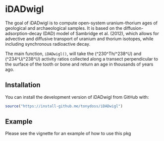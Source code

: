 # iDADwigl

The goal of iDADwigl is to compute open-system uranium-thorium ages of geological and archaeological samples. It is based on the diffusion-adsorption-decay (DAD) model of Sambridge et al. (2012), which allows for advective and diffusive transport of uranium and thorium isotopes, while including synchronous radioactive decay.

The main function, `iDADwigl()`, will take the (^230^Th/^238^U) and (^234^U/^238^U) activity ratios collected along a transect perpendicular to the surface of the tooth or bone and return an age in thousands of years ago.

## Installation

You can install the development version of iDADwigl from GitHub with:

``` r
source("https://install-github.me/tonydoss/iDADwigl")
```

## Example

Please see the vignette for an example of how to use this pkg


